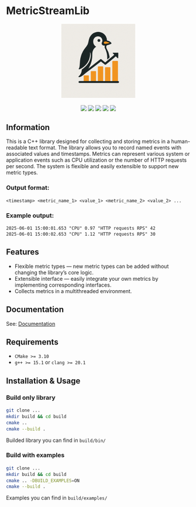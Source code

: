 # MetricStreamLib

<div align="center">
    <img src="img/logo.png" width=40%>
</div>
<br>
<div align="center">
  <img src="https://img.shields.io/badge/Linux-%23.svg?logo=linux&color=black&logoColor=yellow"/>
  <img src="https://img.shields.io/badge/macOS-%23.svg?logo=apple&color=000000&logoColor=white"/>
  <img src="https://img.shields.io/badge/Windows-%23.svg?logo=windows&color=black&logoColor=blue"/>
  <img src="https://img.shields.io/badge/-C/C++-black?logo=c&logoColor=blue">
  <img src="https://img.shields.io/badge/-CMake-black?logo=cmake&logoColor=yellow">
</div>

## Information

This is a C++ library designed for collecting and storing metrics in a human-readable text format. The library allows
you to record named events with associated values and timestamps.
Metrics can represent various system or application events such as CPU utilization or the number of HTTP requests per
second. The system is flexible and easily extensible to support new metric types.

### Output format:

```
<timestamp> <metric_name_1> <value_1> <metric_name_2> <value_2> ...
```

### Example output:

```
2025-06-01 15:00:01.653 "CPU" 0.97 "HTTP requests RPS" 42
2025-06-01 15:00:02.653 "CPU" 1.12 "HTTP requests RPS" 30
```

## Features

- Flexible metric types — new metric types can be added without changing the library’s core logic.
- Extensible interface — easily integrate your own metrics by implementing corresponding interfaces.
- Collects metrics in a multithreaded environment.

## Documentation

See: [Documentation](freespace)

## Requirements

- `CMake >= 3.10`
- `g++ >= 15.1` or `clang >= 20.1`

## Installation & Usage

### Build only library

```bash
git clone ...
mkdir build && cd build
cmake .. 
cmake --build .
```

Builded library you can find in `build/bin/`

### Build with examples

```bash
git clone ...
mkdir build && cd build
cmake .. -DBUILD_EXAMPLES=ON
cmake --build .
```

Examples you can find in `build/examples/`